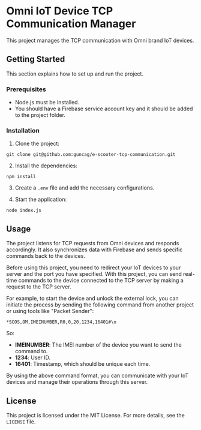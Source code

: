 
# Omni IoT Device TCP Communication Manager

This project manages the TCP communication with Omni brand IoT devices.

## Getting Started

This section explains how to set up and run the project.

### Prerequisites

- Node.js must be installed.
- You should have a Firebase service account key and it should be added to the project folder.

### Installation

1. Clone the project:

```
git clone git@github.com:guncag/e-scooter-tcp-communication.git
```

2. Install the dependencies:

```
npm install
```

3. Create a `.env` file and add the necessary configurations.

4. Start the application:

```
node index.js
```

 

## Usage

The project listens for TCP requests from Omni devices and responds accordingly. It also synchronizes data with Firebase and sends specific commands back to the devices.

Before using this project, you need to redirect your IoT devices to your server and the port you have specified. With this project, you can send real-time commands to the device connected to the TCP server by making a request to the TCP server.

For example, to start the device and unlock the external lock, you can initiate the process by sending the following command from another project or using tools like "Packet Sender":

```
*SCOS,OM,IMEINUMBER,R0,0,20,1234,16401#\n
```

So:

- **IMEINUMBER**: The IMEI number of the device you want to send the command to.
- **1234**: User ID.
- **16401**: Timestamp, which should be unique each time.

By using the above command format, you can communicate with your IoT devices and manage their operations through this server.

 

## License

This project is licensed under the MIT License. For more details, see the `LICENSE` file.





 
